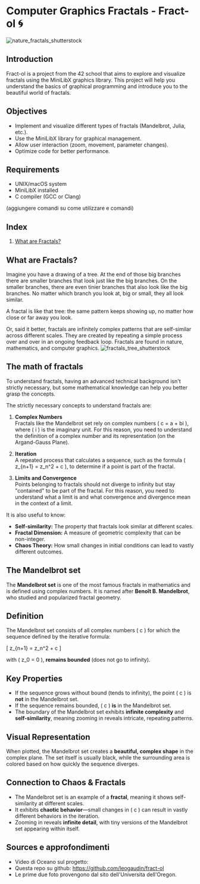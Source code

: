 # Computer Graphics Fractals - Fract-ol 🌀
![nature_fractals_shutterstock](https://github.com/user-attachments/assets/b9ceda60-5785-4810-b3e4-024e587c36e7)


## Introduction
Fract-ol is a project from the 42 school that aims to explore and visualize fractals using the MiniLibX graphics library. This project will help you understand the basics of graphical programming and introduce you to the beautiful world of fractals.

## Objectives
- Implement and visualize different types of fractals (Mandelbrot, Julia, etc.).
- Use the MiniLibX library for graphical management.
- Allow user interaction (zoom, movement, parameter changes).
- Optimize code for better performance.

## Requirements
- UNIX/macOS system
- MiniLibX installed
- C compiler (GCC or Clang)

(aggiungere comandi su come utilizzare e comandi)

## Index
1) [What are Fractals?](#what-are-fractals)

## What are Fractals?
Imagine you have a drawing of a tree. At the end of those big branches there are smaller branches that look just like the big branches. On the smaller branches, there are even tinier branches that also look like the big branches. No matter which branch you look at, big or small, they all look similar.

A fractal is like that tree: the same pattern keeps showing up, no matter how close or far away you look.

Or, said it better, fractals are infinitely complex patterns that are self-similar across different scales. They are created by repeating a simple process over and over in an ongoing feedback loop. Fractals are found in nature, mathematics, and computer graphics.
![fractals_tree_shutterstock](https://github.com/user-attachments/assets/0a2f20b7-c244-4c7a-83b2-b230e04db566)


## The math of fractals

To understand fractals, having an advanced technical background isn't strictly necessary, but some mathematical knowledge can help you better grasp the concepts. 

The strictly necessary concepts to understand fractals are:

1. **Complex Numbers**  
   Fractals like the Mandelbrot set rely on complex numbers \( c = a + bi \), where \( i \) is the imaginary unit. For this reason, you need to understand the definition of a complex number and its representation (on the Argand-Gauss Plane).

2. **Iteration**  
   A repeated process that calculates a sequence, such as the formula \( z_{n+1} = z_n^2 + c \), to determine if a point is part of the fractal.

4. **Limits and Convergence**  
   Points belonging to fractals should not diverge to infinity but stay "contained" to be part of the fractal. For this reason, you need to understand what a limit is and what convergence and divergence mean in the context of a limit.

 It is also useful to know:
  - **Self-similarity:** The property that fractals look similar at different scales.
  - **Fractal Dimension:** A measure of geometric complexity that can be non-integer.
  - **Chaos Theory:** How small changes in initial conditions can lead to vastly different outcomes.

## The Mandelbrot set

The **Mandelbrot set** is one of the most famous fractals in mathematics and is defined using complex numbers. It is named after **Benoît B. Mandelbrot**, who studied and popularized fractal geometry.

## **Definition**
The Mandelbrot set consists of all complex numbers \( c \) for which the sequence defined by the iterative formula:

\[
z_{n+1} = z_n^2 + c
\]

with \( z_0 = 0 \), **remains bounded** (does not go to infinity).

## **Key Properties**
- If the sequence grows without bound (tends to infinity), the point \( c \) is **not** in the Mandelbrot set.
- If the sequence remains bounded, \( c \) **is** in the Mandelbrot set.
- The boundary of the Mandelbrot set exhibits **infinite complexity** and **self-similarity**, meaning zooming in reveals intricate, repeating patterns.

## **Visual Representation**
When plotted, the Mandelbrot set creates a **beautiful, complex shape** in the complex plane. The set itself is usually black, while the surrounding area is colored based on how quickly the sequence diverges.

## **Connection to Chaos & Fractals**
- The Mandelbrot set is an example of a **fractal**, meaning it shows self-similarity at different scales.
- It exhibits **chaotic behavior**—small changes in \( c \) can result in vastly different behaviors in the iteration.
- Zooming in reveals **infinite detail**, with tiny versions of the Mandelbrot set appearing within itself.


## Sources e approfondimenti

- Video di Oceano sul progetto: 
- Questa repo su github: https://github.com/leogaudin/fract-ol
- Le prime due foto provengono dal sito dell'Universita dell'Oregon.
